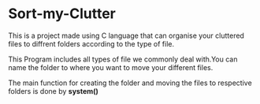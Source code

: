 # Sort-my-Clutter
This is a project made using C language that can organise your cluttered files to diffrent folders according to the type of file.

This Program includes all types of file we commonly deal with.You can name the folder to where you want to move your different files. 

The main function for creating the folder and moving the files to respective folders is done by **system()**
